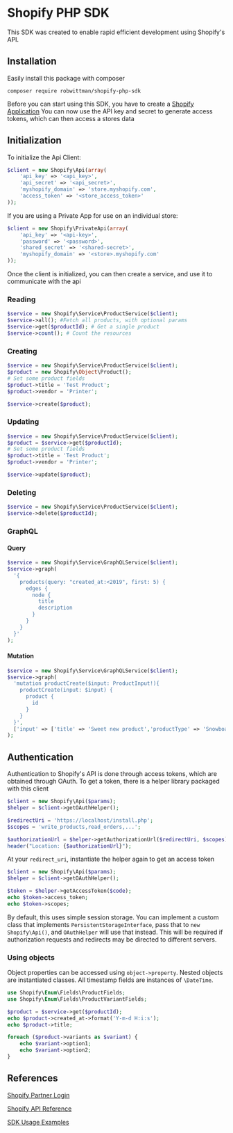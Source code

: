 # Shopify PHP SDK

This SDK was created to enable rapid efficient development using Shopify's API.

## Installation

Easily install this package with composer

```shell
composer require robwittman/shopify-php-sdk
```

Before you can start using this SDK, you have to create a <a href="https://partners.shopify.com/">Shopify Application</a>
You can now use the API key and secret to generate access tokens, which can then access a stores data

## Initialization

To initialize the Api Client:

```php
$client = new Shopify\Api(array(
    'api_key' => '<api_key>',
    'api_secret' => '<api_secret>',
    'myshopify_domain' => 'store.myshopify.com',
    'access_token' => '<store_access_token>'
));
```

If you are using a Private App for use on an individual store:
```php
$client = new Shopify\PrivateApi(array(
    'api_key' => '<api-key>',
    'password' => '<password>',
    'shared_secret' => '<shared-secret>',
    'myshopify_domain' => '<store>.myshopify.com'
));
```

Once the client is initialized, you can then create a service, and use it to communicate with the api

### Reading

```php
$service = new Shopify\Service\ProductService($client);
$service->all(); #Fetch all products, with optional params
$service->get($productId); # Get a single product
$service->count(); # Count the resources
```

### Creating

```php
$service = new Shopify\Service\ProductService($client);
$product = new Shopify\Object\Product();
# Set some product fields
$product->title = 'Test Product';
$product->vendor = 'Printer';

$service->create($product);
```

### Updating

```php
$service = new Shopify\Service\ProductService($client);
$product = $service->get($productId);
# Set some product fields
$product->title = 'Test Product';
$product->vendor = 'Printer';

$service->update($product);
```

### Deleting
```php
$service = new Shopify\Service\ProductService($client);
$service->delete($productId);
```

### GraphQL

#### Query
```php
$service = new Shopify\Service\GraphQLService($client);
$service->graph(
  '{
    products(query: "created_at:<2019", first: 5) {
      edges {
        node {
          title
          description
        }
      }
    }
  }'
);
```

#### Mutation
```php
$service = new Shopify\Service\GraphQLService($client);
$service->graph(
  'mutation productCreate($input: ProductInput!){
    productCreate(input: $input) {
      product {
        id
      }
    }
  }',
  ['input' => ['title' => 'Sweet new product','productType' => 'Snowboard','vendor' => 'JadedPixel']]
);
```

## Authentication

Authentication to Shopify's API is done through access tokens, which are obtained through OAuth. To get a
token, there is a helper library packaged with this client

```php
$client = new Shopify\Api($params);
$helper = $client->getOAuthHelper();

$redirectUri = 'https://localhost/install.php';
$scopes = 'write_products,read_orders,...';

$authorizationUrl = $helper->getAuthorizationUrl($redirectUri, $scopes);
header("Location: {$authorizationUrl}");
```

At your `redirect_uri`, instantiate the helper again to get an access token
```php
$client = new Shopify\Api($params);
$helper = $client->getOAuthHelper();

$token = $helper->getAccessToken($code);
echo $token->access_token;
echo $token->scopes;
```

By default, this uses simple session storage. You can implement a custom class that implements `PersistentStorageInterface`,
pass that to `new Shopify\Api()`, and `OAuthHelper` will use that instead. This will be required if authorization requests and
redirects may be directed to different servers.

### Using objects

Object properties can be accessed using `object->property`. Nested objects are instantiated classes. All timestamp fields are instances of `\DateTime`.

```php
use Shopify\Enum\Fields\ProductFields;
use Shopify\Enum\Fields\ProductVariantFields;

$product = $service->get($productId);
echo $product->created_at->format('Y-m-d H:i:s');
echo $product->title;

foreach ($product->variants as $variant) {
    echo $variant->option1;
    echo $variant->option2;
}
```

## References

[Shopify Partner Login](https://partners.shopify.com)

[Shopify API Reference](https://help.shopify.com/api/reference)

[SDK Usage Examples](https://github.com/RobbyBugatti/shopify-php/examples)

